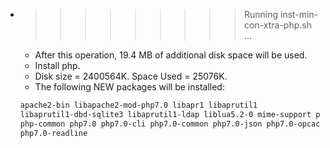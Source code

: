 * >>>>>>>>> Running inst-min-con-xtra-php.sh ...
  * After this operation, 19.4 MB of additional disk space will be used.
  * Install php.
  * Disk size = 2400564K. Space Used = 25076K.
  * The following NEW packages will be installed:
  ```bash
  apache2-bin libapache2-mod-php7.0 libapr1 libaprutil1
  libaprutil1-dbd-sqlite3 libaprutil1-ldap liblua5.2-0 mime-support php
  php-common php7.0 php7.0-cli php7.0-common php7.0-json php7.0-opcache
  php7.0-readline
  ```
